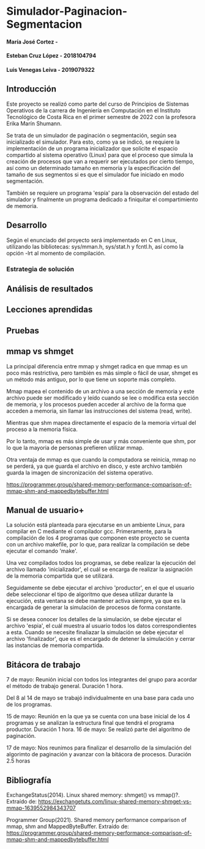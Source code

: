 # Simulador-Paginacion-Segmentacion
#### María José Cortez - #
#### Esteban Cruz López - 2018104794
#### Luis Venegas Leiva - 2019079322

## Introducción
Este proyecto se realizó como parte del curso de Principios de Sistemas Operativos de la carrera de Ingeniería en Computación en el Instituto Tecnológico de Costa Rica en el primer semestre de 2022 con la profesora Erika Marín Shumann.

Se trata de un simulador de paginación o segmentación, según sea inicializado el simulador. Para esto, como ya se indicó, se requiere la implementación de un programa inicializador que solicite el espacio compartido al sistema operativo (Linux) para que el proceso que simula la creación de procesos que van a requerir ser ejecutados por cierto tiempo, así como un determinado tamaño en memoria y la especificación del tamaño de sus segmentos si es que el simulador fue iniciado en modo segmentación.

También se requiere un programa 'espía' para la observación del estado del simulador y finalmente un programa dedicado a finiquitar el compartimiento de memoria.

## Desarrollo
Según el enunciado del proyecto será implementado en C en Linux, utilizando las bibliotecas: sys/mman.h, sys/stat.h y fcntl.h, así como la opción -lrt al momento de compilación.

### Estrategia de solución

## Análisis de resultados

## Lecciones aprendidas

## Pruebas

## mmap vs shmget
La principal diferencia entre mmap y shmget radica en que mmap es un poco más restrictiva, pero también es más simple o fácil de usar, shmget es un método más antiguo, por lo que tiene un soporte más completo.

Mmap mapea el contenido de un archivo a una sección de memoria y este archivo puede ser modificado y leído cuando se lee o modifica esta sección de memoria, y los procesos pueden acceder al archivo de la forma que acceden a memoria, sin llamar las instrucciones del sistema (read, write).

Mientras que shm mapea directamente el espacio de la memoria virtual del proceso a la memoria física.

Por lo tanto, mmap es más simple de usar y más conveniente que shm, por lo que la mayoria de personas prefieren utilizar mmap.

Otra ventaja de mmap es que cuando la computadora se reinicia, mmap no se perderá, ya que guarda el archivo en disco, y este archivo también guarda la imagen de sincronización del sistema operativo.

https://programmer.group/shared-memory-performance-comparison-of-mmap-shm-and-mappedbytebuffer.html

## Manual de usuario+
La solución está planteada para ejecutarse en un ambiente Linux, para compilar en C mediante el compilador gcc.
Primeramente, para la compilación de los 4 programas que componen este proyecto se cuenta con un archivo makefile, por lo que, para realizar la compilación se debe ejecutar el comando 'make'.

Una vez compilados todos los programas, se debe realizar la ejecución del archivo llamado 'inicializador', el cuál se encarga de realizar la asignación de la memoria compartida que se utilizará.

Seguidamente se debe ejecutar el archivo 'productor', en el que el usuario debe seleccionar el tipo de algoritmo que desea utilizar durante la ejecución, esta ventana se debe mantener activa siempre, ya que es la encargada de generar la simulación de procesos de forma constante.

Si se desea conocer los detalles de la simulación, se debe ejecutar el archivo 'espia', el cuál muestra al usuario todos los datos correspondientes a esta.
Cuando se necesite finaliazar la simulación se debe ejecutar el archivo 'finalizador', que es el encargado de detener la simulación y cerrar las instancias de memoria compartida.

## Bitácora de trabajo
7 de mayo: Reunión inicial con todos los integrantes del grupo para acordar el método de trabajo general. Duración 1 hora.

Del 8 al 14 de mayo se trabajó individualmente en una base para cada uno de los programas.

15 de mayo: Reunión en la que ya se cuenta con una base inicial de los 4 programas y se analizan la estructura final que tendrá el programa productor. Duración 1 hora.
16 de mayo: Se realizó parte del algoritmo de paginación.

17 de mayo: Nos reunimos para finalizar el desarrollo de la simulación del algorimto de paginación y avanzar con la bitácora de procesos. Duración 2.5 horas


## Bibliografía
ExchangeStatus(2014). Linux shared memory: shmget() vs mmap()?. Extraído de: https://exchangetuts.com/linux-shared-memory-shmget-vs-mmap-1639552984343707

Programmer Group(2021). Shared memory performance comparison of mmap, shm and MappedByteBuffer. Extraído de: https://programmer.group/shared-memory-performance-comparison-of-mmap-shm-and-mappedbytebuffer.html
